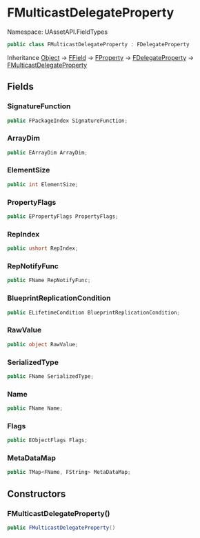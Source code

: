 # FMulticastDelegateProperty

Namespace: UAssetAPI.FieldTypes

```csharp
public class FMulticastDelegateProperty : FDelegateProperty
```

Inheritance [Object](https://docs.microsoft.com/en-us/dotnet/api/system.object) → [FField](./uassetapi.fieldtypes.ffield.md) → [FProperty](./uassetapi.fieldtypes.fproperty.md) → [FDelegateProperty](./uassetapi.fieldtypes.fdelegateproperty.md) → [FMulticastDelegateProperty](./uassetapi.fieldtypes.fmulticastdelegateproperty.md)

## Fields

### **SignatureFunction**

```csharp
public FPackageIndex SignatureFunction;
```

### **ArrayDim**

```csharp
public EArrayDim ArrayDim;
```

### **ElementSize**

```csharp
public int ElementSize;
```

### **PropertyFlags**

```csharp
public EPropertyFlags PropertyFlags;
```

### **RepIndex**

```csharp
public ushort RepIndex;
```

### **RepNotifyFunc**

```csharp
public FName RepNotifyFunc;
```

### **BlueprintReplicationCondition**

```csharp
public ELifetimeCondition BlueprintReplicationCondition;
```

### **RawValue**

```csharp
public object RawValue;
```

### **SerializedType**

```csharp
public FName SerializedType;
```

### **Name**

```csharp
public FName Name;
```

### **Flags**

```csharp
public EObjectFlags Flags;
```

### **MetaDataMap**

```csharp
public TMap<FName, FString> MetaDataMap;
```

## Constructors

### **FMulticastDelegateProperty()**

```csharp
public FMulticastDelegateProperty()
```
